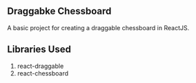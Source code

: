 ## Draggabke Chessboard
A basic project for creating a draggable chessboard in ReactJS.

## Libraries Used
1. react-draggable
2. react-chessboard
